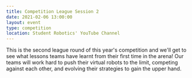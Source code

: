 ```yaml
---
title: Competition League Session 2
date: 2021-02-06 13:00:00
layout: event
type: competition
location: Student Robotics' YouTube Channel
---
```


This is the second league round of this year's competition and we'll get to see what lessons teams have learnt from their first time in the arena! Our teams will work hard to push their virtual robots to the limit, competing against each other, and evolving their strategies to gain the upper hand.
